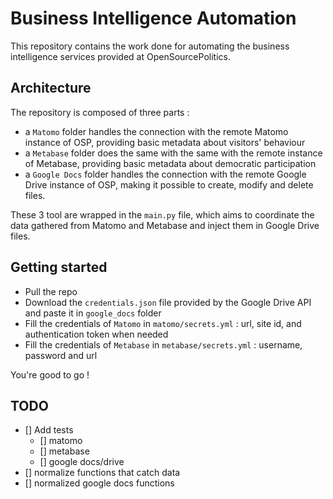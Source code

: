 # Business Intelligence Automation

This repository contains the work done for automating the business intelligence services provided at OpenSourcePolitics.

## Architecture

The repository is composed of three parts :
- a `Matomo` folder handles the connection with the remote Matomo instance of OSP, providing basic metadata about visitors' behaviour
- a `Metabase` folder does the same with the same with the remote instance of Metabase, providing basic metadata about democratic participation
- a `Google Docs` folder handles the connection with the remote Google Drive instance of OSP, making it possible to create, modify and delete files.

These 3 tool are wrapped in the `main.py` file, which aims to coordinate the data gathered from Matomo and Metabase and inject them in Google Drive files.

## Getting started
- Pull the repo
- Download the `credentials.json` file provided by the Google Drive API and paste it in `google_docs` folder
- Fill the credentials of `Matomo` in `matomo/secrets.yml` : url, site id, and authentication token when needed
- Fill the credentials of `Metabase` in `metabase/secrets.yml` : username, password and url

You're good to go !

## TODO
- [] Add tests
  - [] matomo
  - [] metabase
  - [] google docs/drive
- [] normalize functions that catch data
- [] normalized google docs functions 